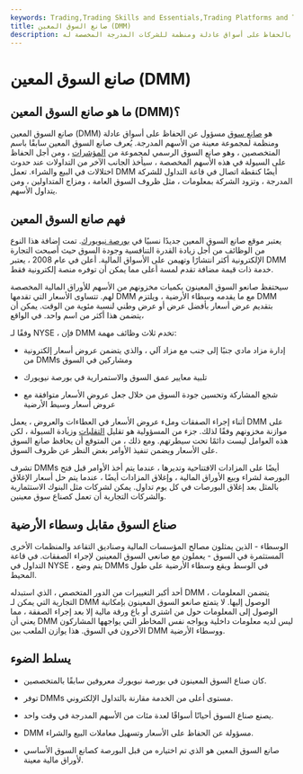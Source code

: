 ```yaml
---
keywords: Trading,Trading Skills and Essentials,Trading Platforms and Tools,Trading Skills,Platforms and Tools
title: صانع السوق المعين (DMM)
description: يلتزم صانع السوق المعين بالحفاظ على أسواق عادلة ومنظمة للشركات المدرجة المخصصة له.
---
```


# صانع السوق المعين (DMM)
## ما هو صانع السوق المعين (DMM)؟

صانع السوق المعين (DMM) هو [صانع سوق](/marketmaker) مسؤول عن الحفاظ على أسواق عادلة ومنظمة لمجموعة معينة من الأسهم المدرجة. يُعرف صانع السوق المعين سابقًا باسم المتخصصين ، وهو صانع السوق الرسمي لمجموعة من [المؤشرات](/stocksymbol) ، ومن أجل الحفاظ على السيولة في هذه الأسهم المخصصة ، سيأخذ الجانب الآخر من التداولات عند حدوث اختلالات في البيع والشراء. تعمل DMM أيضًا كنقطة اتصال في قاعة التداول للشركة المدرجة ، وتزود الشركة بمعلومات ، مثل ظروف السوق العامة ، ومزاج المتداولين ، ومن يتداول الأسهم.

## فهم صانع السوق المعين

يعتبر موقع صانع السوق المعين جديدًا نسبيًا في [بورصة نيويورك](/nyse). تمت إضافة هذا النوع من الوظائف من أجل زيادة القدرة التنافسية وجودة السوق حيث أصبحت التجارة الإلكترونية أكثر انتشارًا وتهيمن على الأسواق المالية. أعلن في عام 2008 ، يعتبر DMM خدمة ذات قيمة مضافة تقدم لمسة أعلى مما يمكن أن توفره منصة إلكترونية فقط.

سيحتفظ صانعو السوق المعينون بكميات مخزونهم من الأسهم للأوراق المالية المخصصة لهم. تتساوى الأسعار التي تقدمها DMM مع ما يقدمه وسطاء الأرضية ، ويلتزم DMM بتقديم عرض أسعار بأفضل عرض أو عرض وطني لنسبة مئوية من الوقت. يمكن أن يتضمن هذا أكثر من اسم واحد. في الواقع،

وفقًا لـ NYSE ، فإن DMM تخدم ثلاث وظائف مهمة:

- إدارة مزاد مادي جنبًا إلى جنب مع مزاد آلي ، والذي يتضمن عروض أسعار إلكترونية من DMMs ومشاركين في السوق

- تلبية معايير عمق السوق والاستمرارية في بورصة نيويورك

- شجع المشاركة وتحسين جودة السوق من خلال جعل عروض الأسعار متوافقة مع عروض أسعار وسيط الأرضية

أثناء إجراء الصفقات وملء عروض الأسعار في العطاءات والعروض ، يعمل DMM على موازنة مخزونهم وفقًا لذلك. جزء من المسؤولية هو تقليل [التقلبات](/volatility) وزيادة السيولة ، لكن هذه العوامل ليست دائمًا تحت سيطرتهم. ومع ذلك ، من المتوقع أن يحافظ صانع السوق على الأسعار ويضمن تنفيذ الأوامر بغض النظر عن ظروف السوق.

تشرف DMMs أيضًا على المزادات الافتتاحية وتديرها ، عندما يتم أخذ الأوامر قبل فتح البورصة لشراء وبيع الأوراق المالية ، وإغلاق المزادات أيضًا ، عندما يتم حل أسعار الإغلاق بالمثل بعد إغلاق البورصات في كل يوم تداول. يمكن لشركات مثل البنوك الاستثمارية والشركات التجارية أن تعمل كصناع سوق معينين.

## صناع السوق مقابل وسطاء الأرضية

الوسطاء - الذين يمثلون مصالح المؤسسات المالية وصناديق التقاعد والمنظمات الأخرى المستثمرة في السوق - يعملون مع صانعي السوق المعينين لإجراء الصفقات. في قاعة التداول في NYSE ، يتم وضع DMMs في الوسط ويقع وسطاء الأرضية على طول المحيط.

أحد أكبر التغييرات من الدور المتخصص ، الذي استبدله DMM ، يتضمن المعلومات التجارية التي يمكن لـ DMM الوصول إليها. لا يتمتع صانعو السوق المعينون بإمكانية الوصول إلى المعلومات حول من اشترى أو باع ورقة مالية إلا بعد إجراء الصفقة ، مما يعني أن DMM ليس لديه معلومات داخلية ويواجه نفس المخاطر التي يواجهها المشاركون الآخرون في السوق. هذا يوازن الملعب بين DMM ووسطاء الأرضية.

## يسلط الضوء

- كان صناع السوق المعينون في بورصة نيويورك معروفين سابقًا بالمتخصصين.

- توفر DMMs مستوى أعلى من الخدمة مقارنة بالتداول الإلكتروني.

- يصنع صناع السوق أحيانًا أسواقًا لعدة مئات من الأسهم المدرجة في وقت واحد.

- DMM مسؤولة عن الحفاظ على الأسعار وتسهيل معاملات البيع والشراء.

- صانع السوق المعين هو الذي تم اختياره من قبل البورصة كصانع السوق الأساسي لأوراق مالية معينة.

